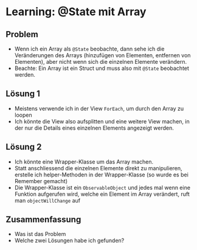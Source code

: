 # Learning: @State mit Array


## Problem
- Wenn ich ein Array als `@State` beobachte, dann sehe ich die Veränderungen des Arrays (hinzufügen von Elementen, entfernen von Elementen), aber nicht wenn sich die einzelnen Elemente verändern. 
- Beachte: Ein Array ist ein Struct und muss also mit `@State` beobachtet werden.

## Lösung 1
- Meistens verwende ich in der View `ForEach`, um durch den Array zu loopen
- Ich könnte die View also aufsplitten und eine weitere View machen, in der nur die Details eines einzelnen Elements angezeigt werden.

## Lösung 2
- Ich könnte eine Wrapper-Klasse um das Array machen.
- Statt anschliessend die einzelnen Elemente direkt zu manipulieren, erstelle ich helper-Methoden in der Wrapper-Klasse (so wurde es bei Remember gemacht)
- Die Wrapper-Klasse ist ein `ObservableObject` und jedes mal wenn eine Funktion aufgerufen wird, welche ein Element im Array verändert, ruft man `objectWillChange` auf

## Zusammenfassung
- Was ist das Problem
- Welche zwei Lösungen habe ich gefunden?